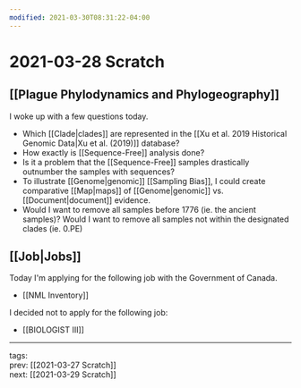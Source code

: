 ```yaml
---
modified: 2021-03-30T08:31:22-04:00
---
```


# 2021-03-28 Scratch

## [[Plague Phylodynamics and Phylogeography]]
I woke up with a few questions today.

- Which [[Clade|clades]] are represented in the [[Xu et al. 2019 Historical Genomic Data|Xu et al. (2019)]] database?
- How exactly is [[Sequence-Free]] analysis done?
- Is it a problem that the [[Sequence-Free]] samples drastically outnumber the samples with sequences?
- To illustrate [[Genome|genomic]] [[Sampling Bias]], I could create comparative [[Map|maps]] of [[Genome|genomic]] vs. [[Document|document]] evidence.
- Would I want to remove all samples before 1776 (ie. the ancient samples)? Would I want to remove all samples not within the designated clades (ie. 0.PE)

## [[Job|Jobs]]

Today I'm applying for the following job with the Government of Canada.
- [[NML Inventory]]

I decided not to apply for the following job:
- [[BIOLOGIST III]]

---

tags:  
prev: [[2021-03-27 Scratch]]  
next: [[2021-03-29 Scratch]]